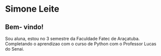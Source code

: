# Simone Leite

## Bem- vindo!

Sou aluna, estou no 3 semestre da Faculdade Fatec de Araçatuba. Completando o aprendizao com o curso de Python com o Professor Lucas do Senai.